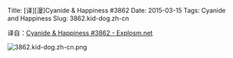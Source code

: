 Title: [译][漫]Cyanide & Happiness #3862
Date: 2015-03-15
Tags: Cyanide and Happiness
Slug: 3862.kid-dog.zh-cn

译自：[Cyanide & Happiness #3862 - Explosm.net](http://explosm.net/comics/3862/)


![3862.kid-dog.zh-cn.png](/static/images/comics/3862.kid-dog.zh-cn.png)